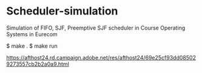 # Scheduler-simulation
Simulation of FIFO, SJF, Preemptive SJF scheduler in Course Operating Systems in Eurecom

$ make . 
$ make run

https://afthost24.rd.campaign.adobe.net/res/afthost24/69e25cf93dd085029273557cb2b2a0a9.html
